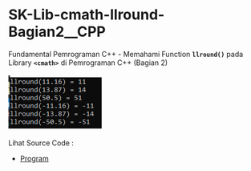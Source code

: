 # SK-Lib-cmath-llround-Bagian2__CPP
Fundamental Pemrograman C++ - Memahami Function <code><b>llround()</b></code> pada Library <code><b>&lt;cmath></b></code> di Pemrograman C++ (Bagian 2)<br><br>
<img src="https://github.com/RizkyKhapidsyah/SK-Lib-cmath-llround-Bagian2__CPP/blob/master/SK-Lib-cmath-llround-Bagian2__CPP/result/001.PNG"><br><br>
Lihat Source Code : <br>
- <a href="https://github.com/RizkyKhapidsyah/SK-Lib-cmath-llround-Bagian2__CPP/blob/master/SK-Lib-cmath-llround-Bagian2__CPP/Source.cpp">Program</a>
